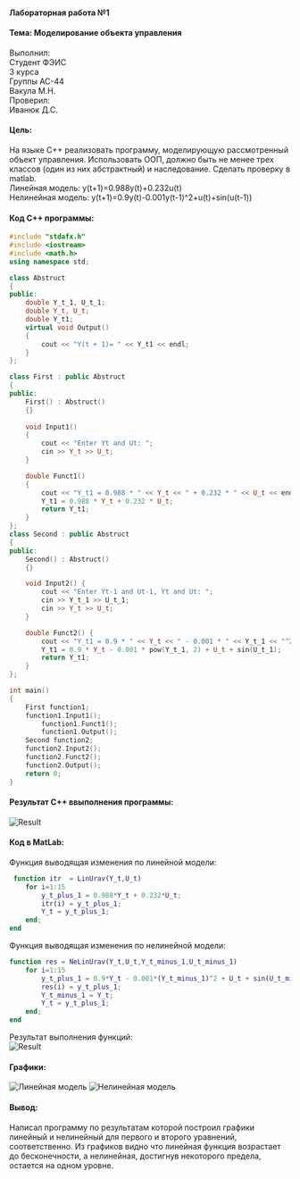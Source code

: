 #### Лабораторная работа №1
#### Тема: Моделирование объекта управления
 Выполнил:<br>
 Студент ФЭИС<br>
 3 курса<br>
 Группы АС-44<br>
 Вакула М.Н.<br>
 Проверил:<br>
 Иванюк Д.С.
  
#### Цель: 
  На языке C++ реализовать программу, моделирующую рассмотренный объект управления.  Использовать ООП, должно быть не менее трех классов (один из них абстрактный) и наследование. Сделать проверку в matlab. <br>
  Линейная модель: y(t+1)=0.988y(t)+0.232u(t) <br>
  Нелинейная модель: y(t+1)=0.9y(t)-0.001y(t-1)^2+u(t)+sin⁡(u(t-1)) 
  #### Код C++ программы:
```cpp
#include "stdafx.h"
#include <iostream>
#include <math.h>
using namespace std;

class Abstruct
{
public:
	double Y_t_1, U_t_1;
	double Y_t, U_t;
	double Y_t1;
	virtual void Output()
	{
		cout << "Y(t + 1)= " << Y_t1 << endl;
	}
};

class First : public Abstruct
{
public:
	First() : Abstruct()
	{}
		
	void Input1()
	{
		cout << "Enter Yt and Ut: ";
		cin >> Y_t >> U_t;
	}

	double Funct1()
	{
		cout << "Y_t1 = 0.988 * " << Y_t << " + 0.232 * " << U_t << endl;
		Y_t1 = 0.988 * Y_t + 0.232 * U_t;
		return Y_t1;
	}
};
class Second : public Abstruct
{
public:
	Second() : Abstruct()
	{}

	void Input2() {
		cout << "Enter Yt-1 and Ut-1, Yt and Ut: ";
		cin >> Y_t_1 >> U_t_1;
		cin >> Y_t >> U_t;
	}

	double Funct2() {
		cout << "Y_t1 = 0.9 * " << Y_t << " - 0.001 * " << Y_t_1 << "^2 + " << U_t << " + sin(" << U_t_1 << ")" << endl;
		Y_t1 = 0.9 * Y_t - 0.001 * pow(Y_t_1, 2) + U_t + sin(U_t_1);
		return Y_t1;
	}
};

int main()
{
	First function1;
	function1.Input1();
		function1.Funct1();
		function1.Output();
	Second function2;
	function2.Input2();
	function2.Funct2();
	function2.Output();
    return 0;
}

```
#### Результат С++ ввыполнения программы: <br>
![Result](https://github.com/as0004405/mmipu-lab-16-17/raw/master/trunk/as0004405/task_01/cpp_RES.png)
<br>
#### Код в MatLab:
Функция выводящая изменения по линейной модели: 
```matlab
 function itr  = LinUrav(Y_t,U_t)
    for i=1:15 
        y_t_plus_1 = 0.988*Y_t + 0.232*U_t;
        itr(i) = y_t_plus_1;
        Y_t = y_t_plus_1;
    end;
end


```
Функция выводящая изменения по нелинейной модели: 
```matlab
function res = NeLinUrav(Y_t,U_t,Y_t_minus_1,U_t_minus_1)
    for i=1:15
        y_t_plus_1 = 0.9*Y_t - 0.001*(Y_t_minus_1)^2 + U_t + sin(U_t_minus_1);
        res(i) = y_t_plus_1;
        Y_t_minus_1 = Y_t;
        Y_t = y_t_plus_1;
    end;
end

```
Результат выполнения функций: <br>
![Result](https://github.com/as0004405/mmipu-lab-16-17/raw/master/trunk/as0004405/task_01/matlab.png)
<br>
#### Графики:
![Линейная модель](https://github.com/as0004405/mmipu-lab-16-17/raw/master/trunk/as0004405/task_01/plot_l.png)
![Нелинейная модель](https://github.com/as0004405/mmipu-lab-16-17/raw/master/trunk/as0004405/task_01/plot_n.png)
#### Вывод: 
Написал программу по результатам которой построил графики линейный и нелинейный для первого и второго уравнений, соответственно. Из графиков видно что линейная функция возрастает до бесконечности, а нелинейная, достигнув некоторого предела, остается на одном уровне.

